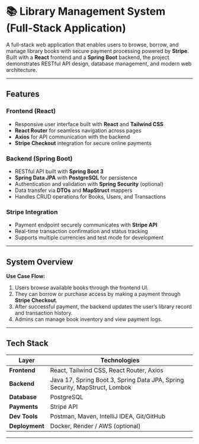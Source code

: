 # 📚 Library Management System (Full-Stack Application)

A full-stack web application that enables users to browse, borrow, and manage library books with secure payment processing powered by **Stripe**.  
Built with a **React** frontend and a **Spring Boot** backend, the project demonstrates RESTful API design, database management, and modern web architecture.

---

##  Features

###  Frontend (React)
- Responsive user interface built with **React** and **Tailwind CSS**
- **React Router** for seamless navigation across pages
- **Axios** for API communication with the backend
- **Stripe Checkout** integration for secure online payments

###  Backend (Spring Boot)
- RESTful API built with **Spring Boot 3**
- **Spring Data JPA** with **PostgreSQL** for persistence
- Authentication and validation with **Spring Security** (optional)
- Data transfer via **DTOs** and **MapStruct** mappers
- Handles CRUD operations for Books, Users, and Transactions

###  Stripe Integration
- Payment endpoint securely communicates with **Stripe API**
- Real-time transaction confirmation and status tracking
- Supports multiple currencies and test mode for development

---

##  System Overview

**Use Case Flow:**
1. Users browse available books through the frontend UI.  
2. They can borrow or purchase access by making a payment through **Stripe Checkout**.  
3. After successful payment, the backend updates the user’s library record and transaction history.  
4. Admins can manage book inventory and view payment logs.

---

##  Tech Stack

| Layer | Technologies |
|-------|---------------|
| **Frontend** | React, Tailwind CSS, React Router, Axios |
| **Backend** | Java 17, Spring Boot 3, Spring Data JPA, Spring Security, MapStruct, Lombok |
| **Database** | PostgreSQL |
| **Payments** | Stripe API |
| **Dev Tools** | Postman, Maven, IntelliJ IDEA, Git/GitHub |
| **Deployment** | Docker, Render / AWS (optional) |

---



